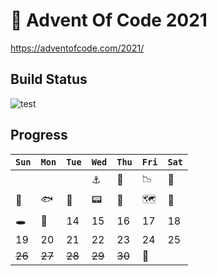 # 🎄 Advent Of Code 2021
https://adventofcode.com/2021/

## Build Status

![test](https://github.com/maratynsky/adventofcode2021/actions/workflows/github-actions.yml/badge.svg)

## Progress

| `Sun` | `Mon`  | `Tue` | `Wed`  | `Thu`  | `Fri`  | `Sat` |
|-------|--------|-------|--------|--------|--------|-------|
|       |        |       | ⚓️     | 🤿     | 📉     | 🦑    |
| 💨    | 🐟     | 🦀     | 📟      | 🌋    | 🗺     | 🐙    |
| 🕳    | 📃     | 14    | 15     | 16     | 17     | 18    |
| 19    | 20     | 21    | 22     | 23     | 24     | 25    |
| ~~26~~ | ~~27~~ | ~~28~~ | ~~29~~ | ~~30~~ | 🥂 |     |
